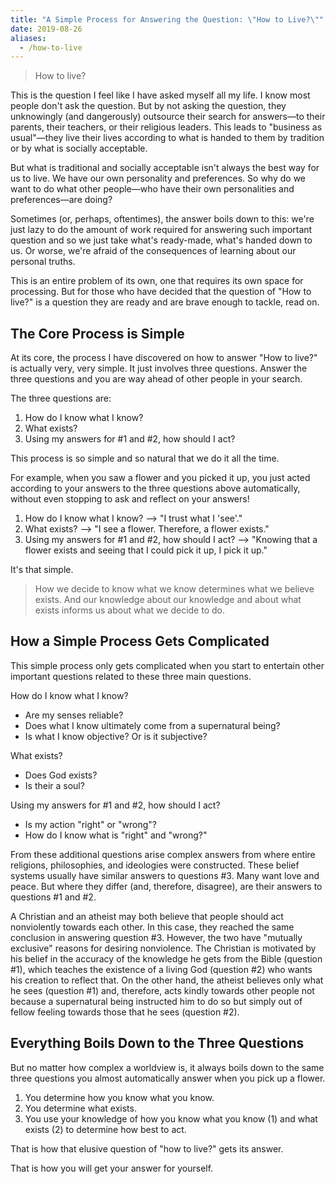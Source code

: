 ```yaml
---
title: "A Simple Process for Answering the Question: \"How to Live?\""
date: 2019-08-26
aliases:
  - /how-to-live
---
```

> How to live?

This is the question I feel like I have asked myself all my life. I know most people don't ask the question. But by not asking the question, they unknowingly (and dangerously) outsource their search for answers―to their parents, their teachers, or their religious leaders. This leads to "business as usual"―they live their lives according to what is handed to them by tradition or by what is socially acceptable.

But what is traditional and socially acceptable isn't always the best way for us to live. We have our own personality and preferences. So why do we want to do what other people―who have their own personalities and preferences―are doing?

Sometimes (or, perhaps, oftentimes), the answer boils down to this: we're just lazy to do the amount of work required for answering such important question and so we just take what's ready-made, what's handed down to us. Or worse, we're afraid of the consequences of learning about our personal truths.

This is an entire problem of its own, one that requires its own space for processing. But for those who have decided that the question of "How to live?" is a question they are ready and are brave enough to tackle, read on.

## The Core Process is Simple

At its core, the process I have discovered on how to answer "How to live?" is actually very, very simple. It just involves three questions. Answer the three questions and you are way ahead of other people in your search.

The three questions are:

1. How do I know what I know?
2. What exists?
3. Using my answers for #1 and #2, how should I act?

This process is so simple and so natural that we do it all the time.

For example, when you saw a flower and you picked it up, you just acted according to your answers to the three questions above automatically, without even stopping to ask and reflect on your answers!

1. How do I know what I know? --> "I trust what I 'see'."
2. What exists? --> "I see a flower. Therefore, a flower exists."
3. Using my answers for #1 and #2, how should I act? --> "Knowing that a flower exists and seeing that I could pick it up, I pick it up."

It's that simple.

> How we decide to know what we know determines what we believe exists. And our knowledge about our knowledge and about what exists informs us about what we decide to do.

## How a Simple Process Gets Complicated

This simple process only gets complicated when you start to entertain other important questions related to these three main questions.

How do I know what I know?

- Are my senses reliable?
- Does what I know ultimately come from a supernatural being?
- Is what I know objective? Or is it subjective?

What exists?

- Does God exists?
- Is their a soul?

Using my answers for #1 and #2, how should I act?

- Is my action "right" or "wrong"?
- How do I know what is "right" and "wrong?"

From these additional questions arise complex answers from where entire religions, philosophies, and ideologies were constructed. These belief systems usually have similar answers to questions #3. Many want love and peace. But where they differ (and, therefore, disagree), are their answers to questions #1 and #2.

A Christian and an atheist may both believe that people should act nonviolently towards each other. In this case, they reached the same conclusion in answering question #3. However, the two have "mutually exclusive" reasons for desiring nonviolence. The Christian is motivated by his belief in the accuracy of the knowledge he gets from the Bible (question #1), which teaches the existence of a living God (question #2) who wants his creation to reflect that. On the other hand, the atheist believes only what he sees (question #1) and, therefore, acts kindly towards other people not because a supernatural being instructed him to do so but simply out of fellow feeling towards those that he sees (question #2).

## Everything Boils Down to the Three Questions

But no matter how complex a worldview is, it always boils down to the same three questions you almost automatically answer when you pick up a flower.

1. You determine how you know what you know.
2. You determine what exists.
3. You use your knowledge of how you know what you know (1) and what exists (2) to determine how best to act.

That is how that elusive question of "how to live?" gets its answer.

That is how you will get your answer for yourself.
